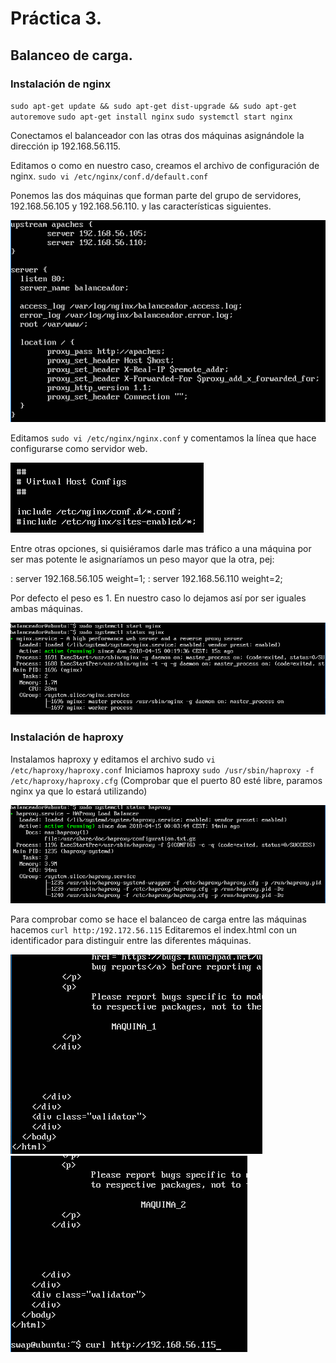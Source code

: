 # Práctica 3.

## Balanceo de carga.

### Instalación de nginx

`sudo apt-get update && sudo apt-get dist-upgrade && sudo apt-get autoremove`
`sudo apt-get install nginx`
`sudo systemctl start nginx`

Conectamos el balanceador con las otras dos máquinas asignándole la dirección ip 192.168.56.115.

Editamos o como en nuestro caso, creamos el archivo de configuración de nginx. `sudo vi /etc/nginx/conf.d/default.conf`

Ponemos las dos máquinas que forman parte del grupo de servidores, 192.168.56.105 y 192.168.56.110. y las características siguientes.

![img](https://github.com/suribel/SWAP/blob/master/img/P3/edita.PNG)

Editamos `sudo vi /etc/nginx/nginx.conf` y comentamos la línea que hace configurarse como servidor web.

![img](https://github.com/suribel/SWAP/blob/master/img/P3/Captura.PNG)

Entre otras opciones, si quisiéramos darle mas tráfico a una máquina por ser mas potente le asignaríamos un peso mayor que la otra, pej:

: server 192.168.56.105 weight=1;
: server 192.168.56.110 weight=2;

Por defecto el peso es 1. En nuestro caso lo dejamos así por ser iguales ambas máquinas.

![img](https://github.com/suribel/SWAP/blob/master/img/P3/StatusNginx.PNG)

### Instalación de haproxy

Instalamos haproxy y editamos el archivo sudo `vi /etc/haproxy/haproxy.conf`
Iniciamos haproxy `sudo /usr/sbin/haproxy -f /etc/haproxy/haproxy.cfg` (Comprobar que el puerto 80 esté libre, paramos nginx ya que lo estará utilizando)

![img](https://github.com/suribel/SWAP/blob/master/img/P3/statushaproxy.PNG)

Para comprobar como se hace el balanceo de carga entre las máquinas hacemos `curl http:/192.172.56.115`
Editaremos el index.html con un identificador para distinguir entre las diferentes máquinas.

![img](https://github.com/suribel/SWAP/blob/master/img/P3/Maquina1.PNG)
![img](https://github.com/suribel/SWAP/blob/master/img/P3/Maquina2.PNG)
